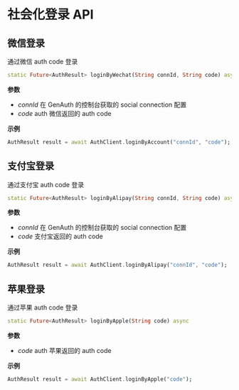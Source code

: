 # 社会化登录 API

<LastUpdated/>

## 微信登录

通过微信 auth code 登录

```dart
static Future<AuthResult> loginByWechat(String connId, String code) async
```

**参数**

- _connId_ 在 GenAuth 的控制台获取的 social connection 配置
- _code_ auth 微信返回的 auth code

**示例**

```dart
AuthResult result = await AuthClient.loginByAccount("connId", "code");
```

## 支付宝登录

通过支付宝 auth code 登录

```dart
static Future<AuthResult> loginByAlipay(String connId, String code) async
```

**参数**

- _connId_ 在 GenAuth 的控制台获取的 social connection 配置
- _code_ 支付宝返回的 auth code

**示例**

```dart
AuthResult result = await AuthClient.loginByAlipay("connId", "code");
```

## 苹果登录

通过苹果 auth code 登录

```dart
static Future<AuthResult> loginByApple(String code) async
```

**参数**

- _code_ auth 苹果返回的 auth code

**示例**

```dart
AuthResult result = await AuthClient.loginByApple("code");
```
